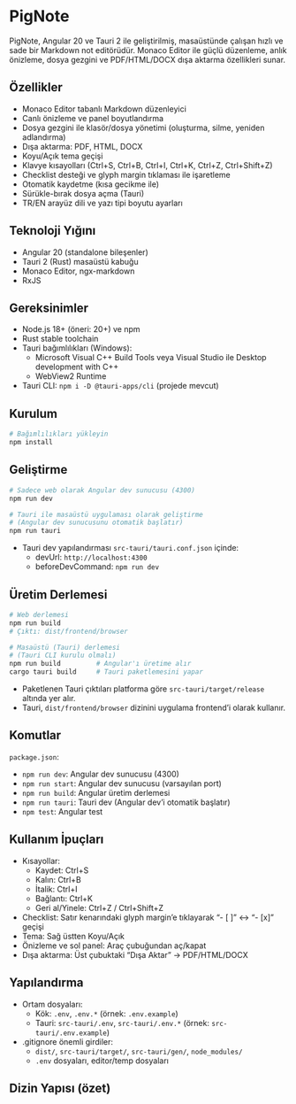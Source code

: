 # PigNote

PigNote, Angular 20 ve Tauri 2 ile geliştirilmiş, masaüstünde çalışan hızlı ve sade bir Markdown not editörüdür. Monaco Editor ile güçlü düzenleme, anlık önizleme, dosya gezgini ve PDF/HTML/DOCX dışa aktarma özellikleri sunar.

## Özellikler

- Monaco Editor tabanlı Markdown düzenleyici
- Canlı önizleme ve panel boyutlandırma
- Dosya gezgini ile klasör/dosya yönetimi (oluşturma, silme, yeniden adlandırma)
- Dışa aktarma: PDF, HTML, DOCX
- Koyu/Açık tema geçişi
- Klavye kısayolları (Ctrl+S, Ctrl+B, Ctrl+I, Ctrl+K, Ctrl+Z, Ctrl+Shift+Z)
- Checklist desteği ve glyph margin tıklaması ile işaretleme
- Otomatik kaydetme (kısa gecikme ile)
- Sürükle-bırak dosya açma (Tauri)
- TR/EN arayüz dili ve yazı tipi boyutu ayarları

## Teknoloji Yığını

- Angular 20 (standalone bileşenler)
- Tauri 2 (Rust) masaüstü kabuğu
- Monaco Editor, ngx-markdown
- RxJS

## Gereksinimler

- Node.js 18+ (öneri: 20+) ve npm
- Rust stable toolchain
- Tauri bağımlılıkları (Windows):
  - Microsoft Visual C++ Build Tools veya Visual Studio ile Desktop development with C++
  - WebView2 Runtime
- Tauri CLI: `npm i -D @tauri-apps/cli` (projede mevcut)

## Kurulum

```bash
# Bağımlılıkları yükleyin
npm install
```

## Geliştirme

```bash
# Sadece web olarak Angular dev sunucusu (4300)
npm run dev

# Tauri ile masaüstü uygulaması olarak geliştirme
# (Angular dev sunucusunu otomatik başlatır)
npm run tauri
```

- Tauri dev yapılandırması `src-tauri/tauri.conf.json` içinde:
  - devUrl: `http://localhost:4300`
  - beforeDevCommand: `npm run dev`

## Üretim Derlemesi

```bash
# Web derlemesi
npm run build
# Çıktı: dist/frontend/browser

# Masaüstü (Tauri) derlemesi
# (Tauri CLI kurulu olmalı)
npm run build         # Angular'ı üretime alır
cargo tauri build     # Tauri paketlemesini yapar
```

- Paketlenen Tauri çıktıları platforma göre `src-tauri/target/release` altında yer alır.
- Tauri, `dist/frontend/browser` dizinini uygulama frontend’i olarak kullanır.

## Komutlar

`package.json`:
- `npm run dev`: Angular dev sunucusu (4300)
- `npm run start`: Angular dev sunucusu (varsayılan port)
- `npm run build`: Angular üretim derlemesi
- `npm run tauri`: Tauri dev (Angular dev’i otomatik başlatır)
- `npm test`: Angular test

## Kullanım İpuçları

- Kısayollar:
  - Kaydet: Ctrl+S
  - Kalın: Ctrl+B
  - İtalik: Ctrl+I
  - Bağlantı: Ctrl+K
  - Geri al/Yinele: Ctrl+Z / Ctrl+Shift+Z
- Checklist: Satır kenarındaki glyph margin’e tıklayarak “- [ ]” ↔ “- [x]” geçişi
- Tema: Sağ üstten Koyu/Açık
- Önizleme ve sol panel: Araç çubuğundan aç/kapat
- Dışa aktarma: Üst çubuktaki “Dışa Aktar” → PDF/HTML/DOCX

## Yapılandırma

- Ortam dosyaları:
  - Kök: `.env`, `.env.*` (örnek: `.env.example`)
  - Tauri: `src-tauri/.env`, `src-tauri/.env.*` (örnek: `src-tauri/.env.example`)
- .gitignore önemli girdiler:
  - `dist/`, `src-tauri/target/`, `src-tauri/gen/`, `node_modules/`
  - `.env` dosyaları, editor/temp dosyaları

## Dizin Yapısı (özet)
